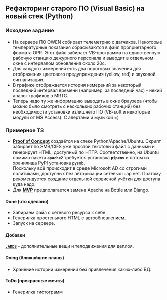 ## Рефакторинг старого ПО (Visual Basic) на новый стек (Python) ##
### Исходное задание ###
- На сервере ПО OWEN собирает телеметрию с датчиков. Некоторые температурные
показания сбрасываются в файл проприетарного формата OPR. Этот файл забирает
VB-программа на единственную рабочую станцию дежурного персонала и выводит в
отдельном окне с интервалом обновления около 20с.    
- Для каждого измерения есть два пороговых значения для отображения цветового
предупреждения (yellow, red) и звуковой сигнализации.    
- В графике отображается история измерений за некоторый последний интервал времени
(например, за последний час) - некий аналог графиков в MRTG.    
- Теперь надо ту же информацию выводить в окне браузера (чтобы можно было смотреть
с нескольких рабочих станций) без необходимости установки излишнего ПО (VB-soft
и некоторые модули от MS Access). С алертами и музыкой =)    
### Примерное ТЗ ###
- [**Proof of Concept**](https://github.com/wildfielded/pet-owen/tree/master/PoC)
создаётся на стеке Python/Apache/Ubuntu. Скрипт забирает по SMB/CIFS уже простой
текстовый файл с данными и генерирует HTML, доступный по HTTP. Соответственно, на
Ubuntu помимо пакета **`apache2`** требуется установка **`pipenv`** и
потом из хранилища PyPI установка **`pysmb`**.    
Поскольку всё происходит в среде Microsoft AD со строгими политиками, доступных
без авторизации сетевых шар нет. Поэтому рекомендуется создание отдельной
сервисной учётки для доступа куда надо.    
- Для [**MVP**](https://github.com/wildfielded/pet-owen/tree/master/MVP) предполагается
замена Apache на Bottle или Django.    
#### Done (что сделано) ####
- Забираем файл с сетевого ресурса к себе.    
- Генерилка простенького HTML c автообновлением.    
- Запуск на сервере.    
#### Добавки ####
[**`.ADDS`**](https://github.com/wildfielded/pet-owen/tree/master/.ADDS) - дополнительные
вещи и телодвижения для деплоя.    
#### Doing (ближайшие планы) ####
- Хранение истории измерений без привлечения каких-либо БД.    
#### ToDo (прекрасные мечты) ####
- Генерилка гистограмм    
